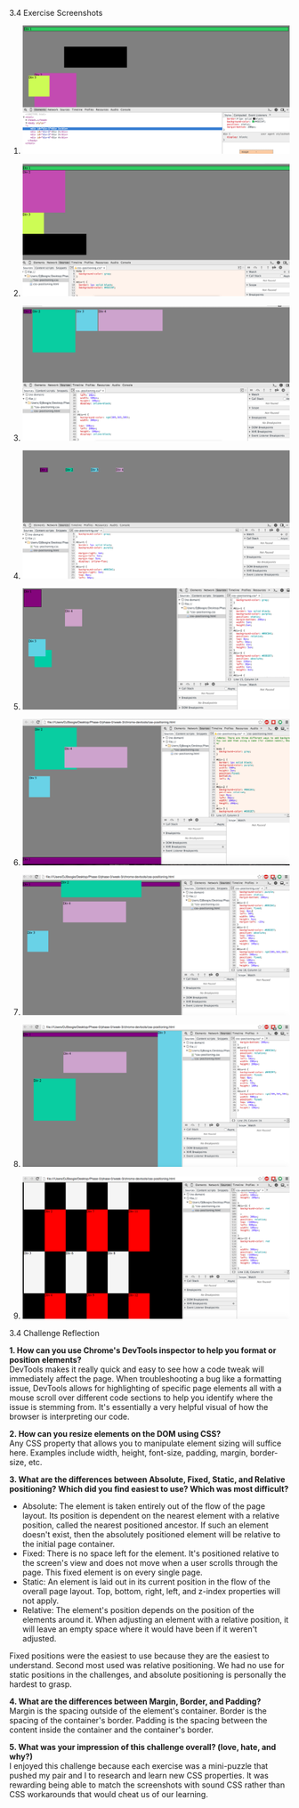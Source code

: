 3.4 Exercise Screenshots

1. ![Ex1](imgs/3.4_Exercise-1.png)

2. ![Ex2](imgs/3.4_Exercise-2.png) 

3. ![Ex3](imgs/3.4_Exercise-3.png)

4. ![Ex4](imgs/3.4_Exercise-4.png)

5. ![Ex5](imgs/3.4_Exercise-5.png)

6. ![Ex6](imgs/3.4_Exercise-6.png)

7. ![Ex7](imgs/3.4_Exercise-7.png)

8. ![Ex8](imgs/3.4_Exercise-8.png)

9. ![Ex9](imgs/3.4_Exercise-9.png)
  

3.4 Challenge Reflection

<b>1. How can you use Chrome's DevTools inspector to help you format or position elements?</b>  
DevTools makes it really quick and easy to see how a code tweak will immediately affect the page. When troubleshooting a bug like a formatting issue, DevTools allows for highlighting of specific page elements all with a mouse scroll over different code sections to help you identify where the issue is stemming from. It's essentially a very helpful visual of how the browser is interpreting our code.

<b>2. How can you resize elements on the DOM using CSS?</b>  
Any CSS property that allows you to manipulate element sizing will suffice here. Examples include width, height, font-size, padding, margin, border-size, etc.

<b>3. What are the differences between Absolute, Fixed, Static, and Relative positioning? Which did you find easiest to use? Which was most difficult?</b>

- Absolute: The element is taken entirely out of the flow of the page layout. Its position is dependent on the nearest element with a relative position, called the nearest positioned ancestor. If such an element doesn't exist, then the absolutely positioned element will be relative to the initial page container.
- Fixed: There is no space left for the element. It's positioned relative to the screen's view and does not move when a user scrolls through the page. This fixed element is on every single page.
- Static: An element is laid out in its current position in the flow of the overall page layout. Top, bottom, right, left, and z-index properties will not apply.
- Relative: The element's position depends on the position of the elements around it. When adjusting an element with a relative position, it will leave an empty space where it would have been if it weren't adjusted.

Fixed positions were the easiest to use because they are the easiest to understand. Second most used was relative positioning. We had no use for static positions in the challenges, and absolute positioning is personally the hardest to grasp.

<b>4. What are the differences between Margin, Border, and Padding?</b>  
Margin is the spacing outside of the element's container. Border is the spacing of the container's border. Padding is the spacing between the content inside the container and the container's border.

<b>5. What was your impression of this challenge overall? (love, hate, and why?)</b>  
I enjoyed this challenge because each exercise was a mini-puzzle that pushed my pair and I to research and learn new CSS properties. It was rewarding being able to match the screenshots with sound CSS rather than CSS workarounds that would cheat us of our learning.